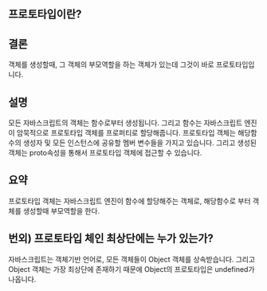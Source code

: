 ## 프로토타입이란?

## 결론

객체를 생성할때, 그 객체의 부모역할을 하는 객체가 있는데 그것이 바로 프로토타입입니다.

## 설명

모든 자바스크립트의 객체는 함수로부터 생성됩니다.
그리고 함수는 자바스크립트 엔진이 암묵적으로 프로토타입 객체를 프로퍼티로 할당해줍니다.
프로토타입 객체는 해당함수의 생성자 및 모든 인스턴스에 공유할 멤버 변수들을 가지고 있습니다.
그리고 생성된 객체는 proto속성을 통해서 프로토타입 객체에 접근할 수 있습니다.

## 요약

프로토타입 객체는 자바스크립트 엔진이 함수에 할당해주는 객체로, 해당함수로 부터 객체를 생성할때 부모역할을 한다.

## 번외) 프로토타입 체인 최상단에는 누가 있는가?

자바스크립트는 객체기반 언어로, 모든 객체들이 Object 객체를 상속받습니다.
그리고 Object 객체는 가장 최상단에 존재하기 때문에 Object의 프로토타입은 undefined가 나옵니다.
